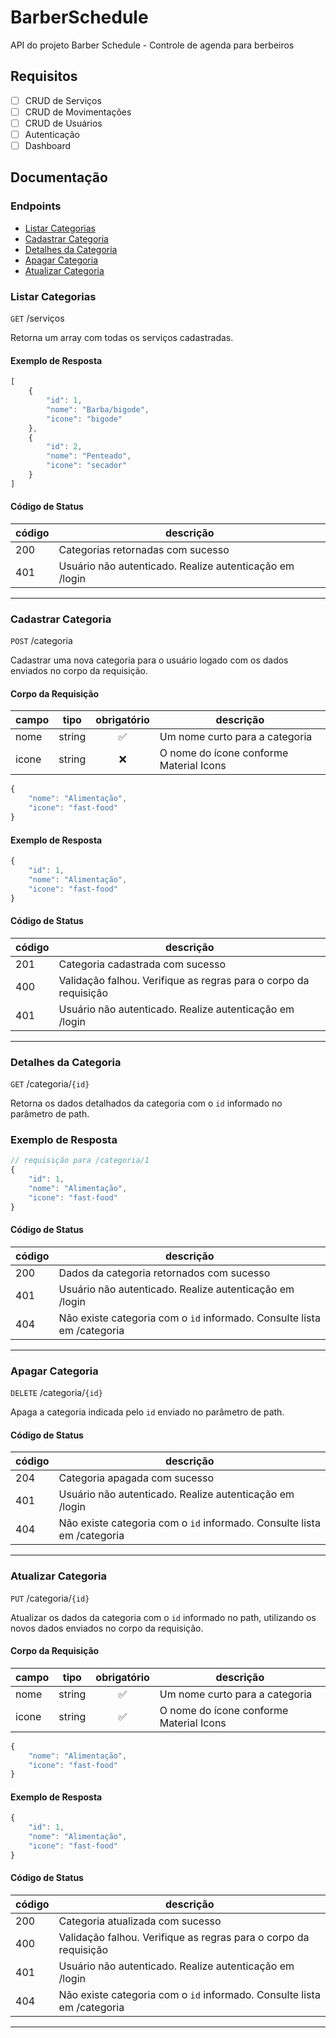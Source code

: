 # BarberSchedule

API do projeto Barber Schedule - Controle de agenda para berbeiros 

## Requisitos

- [ ] CRUD de Serviços 
- [ ] CRUD de Movimentações
- [ ] CRUD de Usuários
- [ ] Autenticação
- [ ] Dashboard

## Documentação

### Endpoints

- [Listar Categorias](#listar-categorias)
- [Cadastrar Categoria](#cadastrar-categoria)
- [Detalhes da Categoria](#detalhes-da-categoria)
- [Apagar Categoria](#apagar-categoria)
- [Atualizar Categoria](#atualizar-categoria)

### Listar Categorias

`GET` /serviços

Retorna um array com todas os serviços cadastradas.

#### Exemplo de Resposta

```js
[
    {
        "id": 1,
        "nome": "Barba/bigode",
        "icone": "bigode"
    },
    {
        "id": 2,
        "nome": "Penteado",
        "icone": "secador"
    }
]
```

#### Código de Status

| código | descrição
|--------|-----------
|200|Categorias retornadas com sucesso
|401|Usuário não autenticado. Realize autenticação em /login

---

### Cadastrar Categoria

`POST` /categoria

Cadastrar uma nova categoria para o usuário logado com os dados enviados no corpo da requisição.

#### Corpo da Requisição

| campo | tipo | obrigatório | descrição
|-------|------|:-------------:|-----------
|nome|string|✅| Um nome curto para a categoria
|icone| string | ❌ | O nome do ícone conforme Material Icons

```js
{
    "nome": "Alimentação",
    "icone": "fast-food"
}
```

#### Exemplo de Resposta

```js
{
    "id": 1,
    "nome": "Alimentação",
    "icone": "fast-food"
}
```

#### Código de Status

| código | descrição
|--------|-----------
|201|Categoria cadastrada com sucesso
|400|Validação falhou. Verifique as regras para o corpo da requisição
|401|Usuário não autenticado. Realize autenticação em /login

---

### Detalhes da Categoria

`GET` /categoria/`{id}`

Retorna os dados detalhados da categoria com o `id` informado no parâmetro de path.

### Exemplo de Resposta
```js
// requisição para /categoria/1
{
    "id": 1,
    "nome": "Alimentação",
    "icone": "fast-food"
}
```

#### Código de Status

| código | descrição
|--------|-----------
|200|Dados da categoria retornados com sucesso
|401|Usuário não autenticado. Realize autenticação em /login
|404|Não existe categoria com o `id` informado. Consulte lista em /categoria

---

### Apagar Categoria

`DELETE` /categoria/`{id}`

Apaga a categoria indicada pelo `id` enviado no parâmetro de path.

#### Código de Status

| código | descrição
|--------|-----------
|204|Categoria apagada com sucesso
|401|Usuário não autenticado. Realize autenticação em /login
|404|Não existe categoria com o `id` informado. Consulte lista em /categoria

---

### Atualizar Categoria

`PUT` /categoria/`{id}`

Atualizar os dados da categoria com o `id` informado no path, utilizando os novos dados enviados no corpo da requisição.

#### Corpo da Requisição

| campo | tipo | obrigatório | descrição
|-------|------|:-------------:|-----------
|nome|string|✅| Um nome curto para a categoria
|icone| string | ✅ | O nome do ícone conforme Material Icons

```js
{
    "nome": "Alimentação",
    "icone": "fast-food"
}
```

#### Exemplo de Resposta

```js
{
    "id": 1,
    "nome": "Alimentação",
    "icone": "fast-food"
}
```

#### Código de Status

| código | descrição
|--------|-----------
|200|Categoria atualizada com sucesso
|400|Validação falhou. Verifique as regras para o corpo da requisição
|401|Usuário não autenticado. Realize autenticação em /login
|404|Não existe categoria com o `id` informado. Consulte lista em /categoria
---







